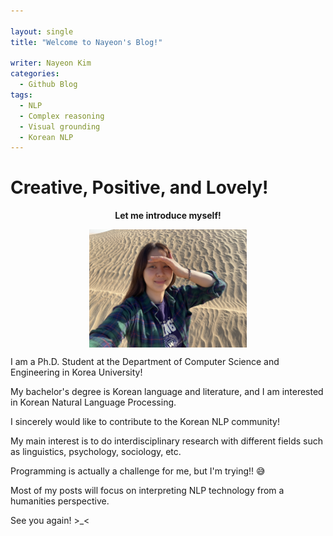 ```yaml
---

layout: single
title: "Welcome to Nayeon's Blog!"

writer: Nayeon Kim
categories:
  - Github Blog
tags:
  - NLP
  - Complex reasoning
  - Visual grounding
  - Korean NLP
---
```


# Creative, Positive, and Lovely!

<p style="text-align: center;"><strong> Let me introduce myself!</strong> </p>

<img src="/assets/git.jpg" alt="git" style="width:50%; height:auto; display:block; margin-left:auto; margin-right:auto;">


I am a Ph.D. Student at the Department of Computer Science and Engineering in Korea University!

My bachelor's degree is Korean language and literature, and I am interested in Korean Natural Language Processing. 

I sincerely would like to contribute to the Korean NLP community!

My main interest is to do interdisciplinary research with different fields such as linguistics, psychology, sociology, etc. 

Programming is actually a challenge for me, but I'm trying!! 😅

Most of my posts will focus on interpreting NLP technology from a humanities perspective.

See you again! >_<

